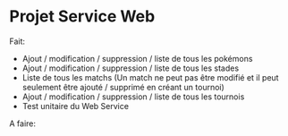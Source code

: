 # Projet Service Web

Fait:

* Ajout / modification / suppression / liste de tous les pokémons
* Ajout / modification / suppression / liste de tous les stades
* Liste de tous les matchs (Un match ne peut pas être modifié et il peut seulement être ajouté / supprimé en créant un tournoi)
* Ajout / modification / suppression / liste de tous les tournois
* Test unitaire du Web Service

A faire: